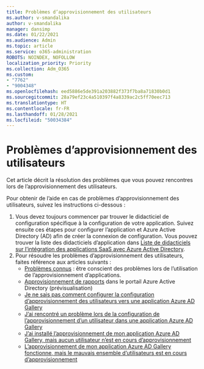```yaml
---
title: Problèmes d’approvisionnement des utilisateurs
ms.author: v-smandalika
author: v-smandalika
manager: dansimp
ms.date: 01/22/2021
ms.audience: Admin
ms.topic: article
ms.service: o365-administration
ROBOTS: NOINDEX, NOFOLLOW
localization_priority: Priority
ms.collection: Adm_O365
ms.custom:
- "7762"
- "9004348"
ms.openlocfilehash: eed5886e5de391a203882f373f7ba8a71830b0d1
ms.sourcegitcommit: 28a79ef23c4a510397f4a8339ac2c5ff70eec713
ms.translationtype: HT
ms.contentlocale: fr-FR
ms.lasthandoff: 01/28/2021
ms.locfileid: "50034384"
---
```

# <a name="user-provisioning-issues"></a>Problèmes d’approvisionnement des utilisateurs

Cet article décrit la résolution des problèmes que vous pouvez rencontres lors de l’approvisionnement des utilisateurs.

Pour obtenir de l’aide en cas de problèmes d’approvisionnement des utilisateurs, suivez les instructions ci-dessous :

1. Vous devez toujours commencer par trouver le didacticiel de configuration spécifique à la configuration de votre application. Suivez ensuite ces étapes pour configurer l’application et Azure Active Directory (AD) afin de créer la connexion de configuration. Vous pouvez trouver la liste des didacticiels d’application dans [Liste de didacticiels sur l’intégration des applications SaaS avec Azure Active Directory](https://docs.microsoft.com/azure/active-directory/saas-apps/tutorial-list).
2. Pour résoudre les problèmes d’approvisionnement des utilisateurs, faites référence aux articles suivants :
    - [Problèmes connus](https://docs.microsoft.com/azure/active-directory/app-provisioning/known-issues) : être conscient des problèmes lors de l’utilisation de l’approvisionnement d’applications.
    - [Approvisionnement de rapports](https://docs.microsoft.com/azure/active-directory/reports-monitoring/concept-provisioning-logs) dans le portail Azure Active Directory (prévisualisation)
    - [Je ne sais pas comment configurer la configuration d’approvisionnement des utilisateurs vers une application Azure AD Gallery](https://docs.microsoft.com/azure/active-directory/app-provisioning/configure-automatic-user-provisioning-portal) 
    - [J’ai rencontré un problème lors de la configuration de l’approvisionnement d’un utilisateur dans une application Azure AD Gallery](https://docs.microsoft.com/azure/active-directory/app-provisioning/application-provisioning-config-problem) 
    - [J’ai installé l’approvisionnement de mon application Azure AD Gallery, mais aucun utilisateur n’est en cours d’approvisionnement](https://docs.microsoft.com/azure/active-directory/app-provisioning/application-provisioning-config-problem-no-users-provisioned) 
    - [L’approvisionnement de mon application Azure AD Gallery fonctionne, mais le mauvais ensemble d’utilisateurs est en cours d’approvisionnement](https://docs.microsoft.com/azure/active-directory/manage-apps/add-application-portal-assign-users)





